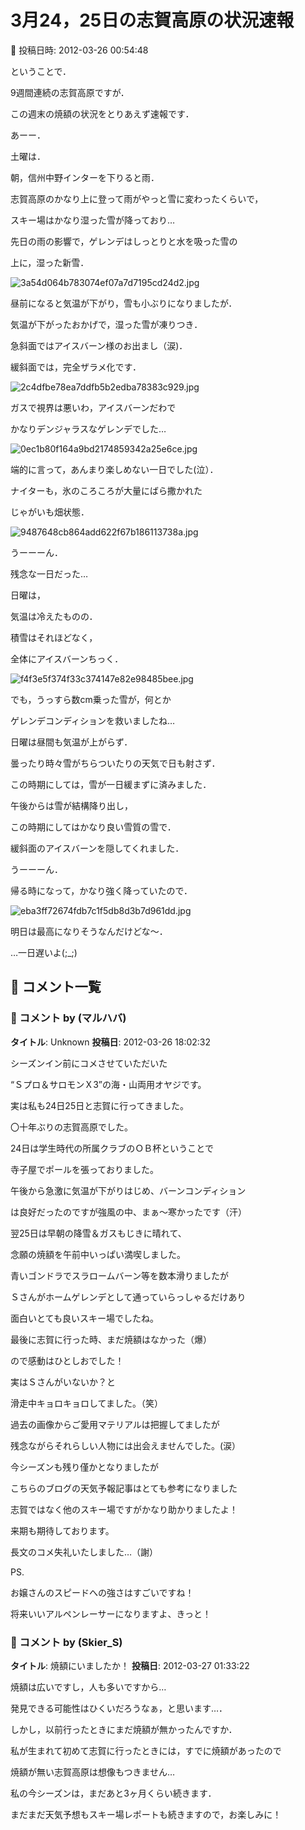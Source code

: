 # 3月24，25日の志賀高原の状況速報

📅 投稿日時: 2012-03-26 00:54:48

ということで．


9週間連続の志賀高原ですが．


この週末の焼額の状況をとりあえず速報です．





あーー．


土曜は．


朝，信州中野インターを下りると雨．


志賀高原のかなり上に登って雨がやっと雪に変わったくらいで，


スキー場はかなり湿った雪が降っており…


先日の雨の影響で，ゲレンデはしっとりと水を吸った雪の


上に，湿った新雪．




![3a54d064b783074ef07a7d7195cd24d2.jpg](images/3a54d064b783074ef07a7d7195cd24d2.jpg)







昼前になると気温が下がり，雪も小ぶりになりましたが．


気温が下がったおかげで，湿った雪が凍りつき．


急斜面ではアイスバーン様のお出まし（涙)．


緩斜面では，完全ザラメ化です．




![2c4dfbe78ea7ddfb5b2edba78383c929.jpg](images/2c4dfbe78ea7ddfb5b2edba78383c929.jpg)







ガスで視界は悪いわ，アイスバーンだわで


かなりデンジャラスなゲレンデでした…




![0ec1b80f164a9bd2174859342a25e6ce.jpg](images/0ec1b80f164a9bd2174859342a25e6ce.jpg)




端的に言って，あんまり楽しめない一日でした(泣）．





ナイターも，氷のころころが大量にばら撒かれた


じゃがいも畑状態．




![9487648cb864add622f67b186113738a.jpg](images/9487648cb864add622f67b186113738a.jpg)




うーーーん．


残念な一日だった…





日曜は，


気温は冷えたものの．


積雪はそれほどなく，


全体にアイスバーンちっく．




![f4f3e5f374f33c374147e82e98485bee.jpg](images/f4f3e5f374f33c374147e82e98485bee.jpg)




でも，うっすら数cm乗った雪が，何とか


ゲレンデコンディションを救いましたね…





日曜は昼間も気温が上がらず．


曇ったり時々雪がちらついたりの天気で日も射さず．


この時期にしては，雪が一日緩まずに済みました．





午後からは雪が結構降り出し，


この時期にしてはかなり良い雪質の雪で．


緩斜面のアイスバーンを隠してくれました．





うーーーん．


帰る時になって，かなり強く降っていたので．




![eba3ff72674fdb7c1f5db8d3b7d961dd.jpg](images/eba3ff72674fdb7c1f5db8d3b7d961dd.jpg)




明日は最高になりそうなんだけどな～．


…一日遅いよ(;_;)

## 💬 コメント一覧

### 💬 コメント by (マルハバ)
**タイトル**: Unknown
**投稿日**: 2012-03-26 18:02:32

シーズンイン前にコメさせていただいた

“Ｓプロ＆サロモンＸ3”の海・山両用オヤジです。



実は私も24日25日と志賀に行ってきました。

〇十年ぶりの志賀高原でした。



24日は学生時代の所属クラブのＯＢ杯ということで

寺子屋でポールを張っておりました。

午後から急激に気温が下がりはじめ、バーンコンディション

は良好だったのですが強風の中、まぁ～寒かったです（汗）



翌25日は早朝の降雪＆ガスもじきに晴れて、

念願の焼額を午前中いっぱい満喫しました。

青いゴンドラでスラロームバーン等を数本滑りましたが

Ｓさんがホームゲレンデとして通っていらっしゃるだけあり

面白いとても良いスキー場でしたね。

最後に志賀に行った時、まだ焼額はなかった（爆）

ので感動はひとしおでした！



実はＳさんがいないか？と

滑走中キョロキョロしてました。（笑）

過去の画像からご愛用マテリアルは把握してましたが

残念ながらそれらしい人物には出会えませんでした。(涙）



今シーズンも残り僅かとなりましたが

こちらのブログの天気予報記事はとても参考になりました

志賀ではなく他のスキー場ですがかなり助かりましたよ！

来期も期待しております。



長文のコメ失礼いたしました…（謝）



PS.

お嬢さんのスピードへの強さはすごいですね！

将来いいアルペンレーサーになりますよ、きっと！

### 💬 コメント by (Skier_S)
**タイトル**: 焼額にいましたか！
**投稿日**: 2012-03-27 01:33:22

焼額は広いですし，人も多いですから…

発見できる可能性はひくいだろうなぁ，と思います…．



しかし，以前行ったときにまだ焼額が無かったんですか．

私が生まれて初めて志賀に行ったときには，すでに焼額があったので

焼額が無い志賀高原は想像もつきません…



私の今シーズンは，まだあと3ヶ月くらい続きます．

まだまだ天気予想もスキー場レポートも続きますので，お楽しみに！

